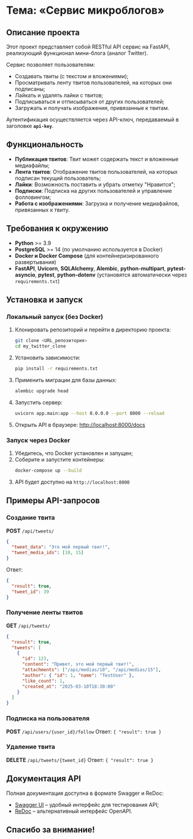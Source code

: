 # Тема: «Сервис микроблогов»

## Описание проекта

Этот проект представляет собой RESTful API сервис на FastAPI, реализующий функционал мини-блога (аналог Twitter).

Сервис позволяет пользователям:

- Создавать твиты (с текстом и вложениями);
- Просматривать ленту твитов пользователей, на которых они подписаны;
- Лайкать и удалять лайки с твитов;
- Подписываться и отписываться от других пользователей;
- Загружать и получать изображения, привязанные к твитам.

Аутентификация осуществляется через API-ключ, передаваемый в заголовке **`api-key`**.

## Функциональность

- **Публикация твитов**: Твит может содержать текст и вложенные медиафайлы;
- **Лента твитов**: Отображение твитов пользователей, на которых подписан текущий пользователь;
- **Лайки**: Возможность поставить и убрать отметку "Нравится";
- **Подписки**: Подписка на других пользователей и управление фолловингом;
- **Работа с изображениями**: Загрузка и получение медиафайлов, привязанных к твиту.

## Требования к окружению

- **Python** >= 3.9
- **PostgreSQL** >= 14 (по умолчанию используется в Docker)
- **Docker и Docker Compose** (для контейнеризированного развертывания)
- **FastAPI**, **Uvicorn**, **SQLAlchemy**, **Alembic**, **python-multipart**, **pytest-asyncio**, **pytest**, **python-dotenv** (установятся автоматически через `requirements.txt`)

## Установка и запуск

### Локальный запуск (без Docker)

1. Клонировать репозиторий и перейти в директорию проекта:
   ```sh
   git clone <URL_репозитория>
   cd my_twitter_clone
   ```
2. Установить зависимости:
   ```sh
   pip install -r requirements.txt
   ```
3. Применить миграции для базы данных:
   ```sh
   alembic upgrade head
   ```
4. Запустить сервер:
   ```sh
   uvicorn app.main:app --host 0.0.0.0 --port 8000 --reload
   ```
5. Открыть API в браузере: [http://localhost:8000/docs](http://localhost:8000/docs)

### Запуск через Docker

1. Убедитесь, что Docker установлен и запущен;
2. Соберите и запустите контейнеры:
   ```sh
   docker-compose up --build
   ```
3. API будет доступно на `http://localhost:8000`

## Примеры API-запросов

### Создание твита

**POST** `/api/tweets/`

```json
{
  "tweet_data": "Это мой первый твит!",
  "tweet_media_ids": [10, 15]
}
```

Ответ:

```json
{
  "result": true,
  "tweet_id": 39
}
```

### Получение ленты твитов

**GET** `/api/tweets/`

```json
{
  "result": true,
  "tweets": [
    {
      "id": 123,
      "content": "Привет, это мой первый твит!",
      "attachments": ["/api/medias/10", "/api/medias/15"],
      "author": { "id": 1, "name": "TestUser" },
      "like_count": 1,
      "created_at": "2025-03-10T18:30:00"
    }
  ]
}
```

### Подписка на пользователя

**POST** `/api/users/{user_id}/follow`
Ответ: `{ "result": true }`

### Удаление твита

**DELETE** `/api/tweets/{tweet_id}`
Ответ: `{ "result": true }`

## Документация API

Полная документация доступна в формате Swagger и ReDoc:

- [Swagger UI](http://localhost:8000/docs) – удобный интерфейс для тестирования API;
- [ReDoc](http://localhost:8000/redoc) – альтернативный интерфейс OpenAPI.

## Спасибо за внимание! 


